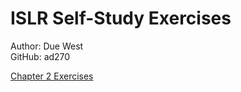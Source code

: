 # ISLR Self-Study Exercises

Author: Due West  
GitHub: ad270  

<a href="ISLR-Ch2-Exercises.html">Chapter 2 Exercises</a>
